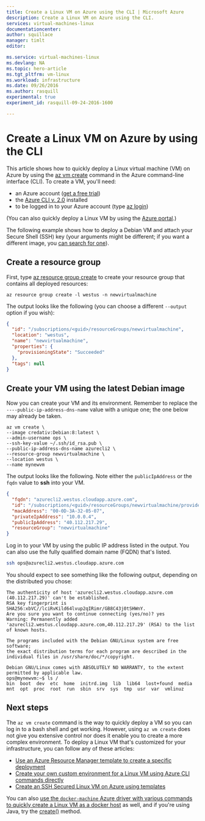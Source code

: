 ```yaml
---
title: Create a Linux VM on Azure using the CLI | Microsoft Azure
description: Create a Linux VM on Azure using the CLI.
services: virtual-machines-linux
documentationcenter: 
author: squillace
manager: timlt
editor: 

ms.service: virtual-machines-linux
ms.devlang: NA
ms.topic: hero-article
ms.tgt_pltfrm: vm-linux
ms.workload: infrastructure
ms.date: 09/26/2016
ms.author: rasquill
experimental: true
experiment_id: rasquill-09-24-2016-1600

---
```


# Create a Linux VM on Azure by using the CLI
This article shows how to quickly deploy a Linux virtual machine (VM) on Azure by using the [az vm create](/cli/azure/vm?branch=master#create) command in the Azure command-line interface (CLI). To create a VM, you'll need: 

* an Azure account ([get a free trial](https://azure.microsoft.com/pricing/free-trial/))
* the [Azure CLI v. 2.0](https://github.com/Azure/azure-cli#installation) installed
* to be logged in to your Azure account (type [az login](/cli/azure/#login))

(You can also quickly deploy a Linux VM by using the [Azure portal](virtual-machines-linux-quick-create-portal.md).)

The following example shows how to deploy a Debian VM and attach your Secure Shell (SSH) key (your arguments might be different; if you want a different image, you [can search for one](virtual-machines-linux-cli-ps-findimage.md)).

## Create a resource group

First, type [az resource group create](/cli/azure/resource/group#create) to create your resource group that contains all deployed resources:

```azurecli
az resource group create -l westus -n newvirtualmachine 
```

The output looks like the following (you can choose a different `--output` option if you wish):

```json
{
  "id": "/subscriptions/<guid>/resourceGroups/newvirtualmachine",
  "location": "westus",
  "name": "newvirtualmachine",
  "properties": {
    "provisioningState": "Succeeded"
  },
  "tags": null
}
```

## Create your VM using the latest Debian image

Now you can create your VM and its environment. Remember to replace the `----public-ip-address-dns-name` value with a unique one; the one below may already be taken.

```azurecli
az vm create \
--image credativ:Debian:8:latest \
--admin-username ops \
--ssh-key-value ~/.ssh/id_rsa.pub \
--public-ip-address-dns-name azurecli2 \
--resource-group newvirtualmachine \
--location westus \
--name mynewvm
```


The output looks like the following. Note either the `publicIpAddress` or the `fqdn` value to **ssh** into your VM.


```json
{
  "fqdn": "azurecli2.westus.cloudapp.azure.com",
  "id": "/subscriptions/<guid>/resourceGroups/newvirtualmachine/providers/Microsoft.Compute/virtualMachines/mynewvm",
  "macAddress": "00-0D-3A-32-05-07",
  "privateIpAddress": "10.0.0.4",
  "publicIpAddress": "40.112.217.29",
  "resourceGroup": "newvirtualmachine"
}
```

Log in to your VM by using the public IP address listed in the output. You can also use the fully qualified domain name (FQDN) that's listed.

```bash
ssh ops@azurecli2.westus.cloudapp.azure.com
```

You should expect to see something like the following output, depending on the distributed you chose:

```
The authenticity of host 'azurecli2.westus.cloudapp.azure.com (40.112.217.29)' can't be established.
RSA key fingerprint is SHA256:xbVC//lciRvKild64lvup2qIRimr/GB8C43j0tSHWnY.
Are you sure you want to continue connecting (yes/no)? yes
Warning: Permanently added 'azurecli2.westus.cloudapp.azure.com,40.112.217.29' (RSA) to the list of known hosts.

The programs included with the Debian GNU/Linux system are free software;
the exact distribution terms for each program are described in the
individual files in /usr/share/doc/*/copyright.

Debian GNU/Linux comes with ABSOLUTELY NO WARRANTY, to the extent
permitted by applicable law.
ops@mynewvm:~$ ls /
bin  boot  dev  etc  home  initrd.img  lib  lib64  lost+found  media  mnt  opt  proc  root  run  sbin  srv  sys  tmp  usr  var  vmlinuz
```

## Next steps
The `az vm create` command is the way to quickly deploy a VM so you can log in to a bash shell and get working. However, using `az vm create` does not give you extensive control nor does it enable you to create a more complex environment.  To deploy a Linux VM that's customized for your infrastructure, you can follow any of these articles:

* [Use an Azure Resource Manager template to create a specific deployment](virtual-machines-linux-cli-deploy-templates.md)
* [Create your own custom environment for a Linux VM using Azure CLI commands directly](virtual-machines-linux-create-cli-complete.md)
* [Create an SSH Secured Linux VM on Azure using templates](virtual-machines-linux-create-ssh-secured-vm-from-template.md)

You can also [use the `docker-machine` Azure driver with various commands to quickly create a Linux VM as a docker host](virtual-machines-linux-docker-machine.md) as well, and if you're using Java, try the [create()](/java/api/com.microsoft.azure.management.compute._virtual_machine) method.

